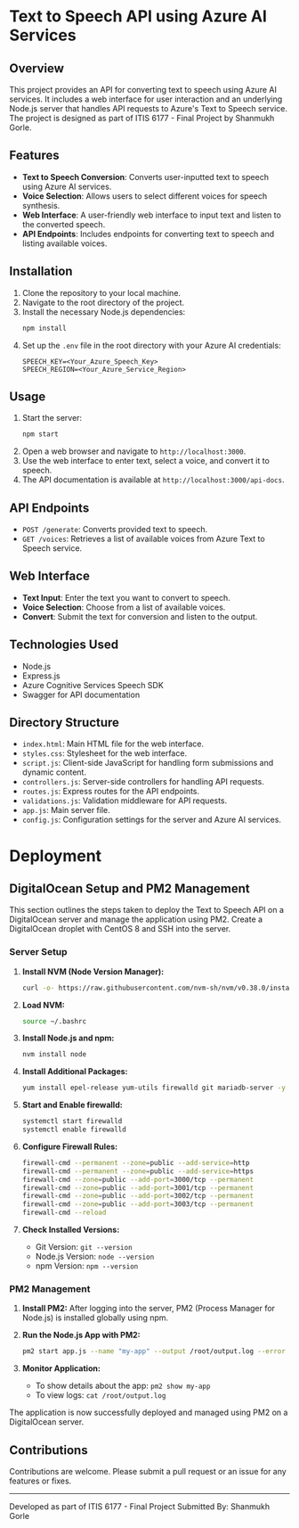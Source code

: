 
# Text to Speech API using Azure AI Services

## Overview
This project provides an API for converting text to speech using Azure AI services. It includes a web interface for user interaction and an underlying Node.js server that handles API requests to Azure's Text to Speech service. The project is designed as part of ITIS 6177 - Final Project by Shanmukh Gorle.

## Features
- **Text to Speech Conversion**: Converts user-inputted text to speech using Azure AI services.
- **Voice Selection**: Allows users to select different voices for speech synthesis.
- **Web Interface**: A user-friendly web interface to input text and listen to the converted speech.
- **API Endpoints**: Includes endpoints for converting text to speech and listing available voices.

## Installation

1. Clone the repository to your local machine.
2. Navigate to the root directory of the project.
3. Install the necessary Node.js dependencies:
   ```bash
   npm install
   ```
4. Set up the `.env` file in the root directory with your Azure AI credentials:
   ```
   SPEECH_KEY=<Your_Azure_Speech_Key>
   SPEECH_REGION=<Your_Azure_Service_Region>
   ```

## Usage

1. Start the server:
   ```bash
   npm start
   ```
2. Open a web browser and navigate to `http://localhost:3000`.
3. Use the web interface to enter text, select a voice, and convert it to speech.
4. The API documentation is available at `http://localhost:3000/api-docs`.

## API Endpoints

- `POST /generate`: Converts provided text to speech.
- `GET /voices`: Retrieves a list of available voices from Azure Text to Speech service.

## Web Interface

- **Text Input**: Enter the text you want to convert to speech.
- **Voice Selection**: Choose from a list of available voices.
- **Convert**: Submit the text for conversion and listen to the output.

## Technologies Used

- Node.js
- Express.js
- Azure Cognitive Services Speech SDK
- Swagger for API documentation

## Directory Structure

- `index.html`: Main HTML file for the web interface.
- `styles.css`: Stylesheet for the web interface.
- `script.js`: Client-side JavaScript for handling form submissions and dynamic content.
- `controllers.js`: Server-side controllers for handling API requests.
- `routes.js`: Express routes for the API endpoints.
- `validations.js`: Validation middleware for API requests.
- `app.js`: Main server file.
- `config.js`: Configuration settings for the server and Azure AI services.

# Deployment

## DigitalOcean Setup and PM2 Management

This section outlines the steps taken to deploy the Text to Speech API on a DigitalOcean server and manage the application using PM2.
Create a DigitalOcean droplet with CentOS 8 and SSH into the server.

### Server Setup

1. **Install NVM (Node Version Manager):**
   ```sh
   curl -o- https://raw.githubusercontent.com/nvm-sh/nvm/v0.38.0/install.sh | bash
   ```

2. **Load NVM:**
   ```sh
   source ~/.bashrc
   ```

3. **Install Node.js and npm:**
   ```sh
   nvm install node
   ```

4. **Install Additional Packages:**
   ```sh
   yum install epel-release yum-utils firewalld git mariadb-server -y
   ```

5. **Start and Enable firewalld:**
   ```sh
   systemctl start firewalld
   systemctl enable firewalld
   ```

6. **Configure Firewall Rules:**
   ```sh
   firewall-cmd --permanent --zone=public --add-service=http
   firewall-cmd --permanent --zone=public --add-service=https
   firewall-cmd --zone=public --add-port=3000/tcp --permanent
   firewall-cmd --zone=public --add-port=3001/tcp --permanent
   firewall-cmd --zone=public --add-port=3002/tcp --permanent
   firewall-cmd --zone=public --add-port=3003/tcp --permanent
   firewall-cmd --reload
   ```

7. **Check Installed Versions:**
   - Git Version: `git --version`
   - Node.js Version: `node --version`
   - npm Version: `npm --version`

### PM2 Management

1. **Install PM2:**
   After logging into the server, PM2 (Process Manager for Node.js) is installed globally using npm.

2. **Run the Node.js App with PM2:**
   ```sh
   pm2 start app.js --name "my-app" --output /root/output.log --error /root/error.log
   ```

3. **Monitor Application:**
   - To show details about the app: `pm2 show my-app`
   - To view logs: `cat /root/output.log`

The application is now successfully deployed and managed using PM2 on a DigitalOcean server.


## Contributions

Contributions are welcome. Please submit a pull request or an issue for any features or fixes.

---

Developed as part of ITIS 6177 - Final Project
Submitted By: Shanmukh Gorle
